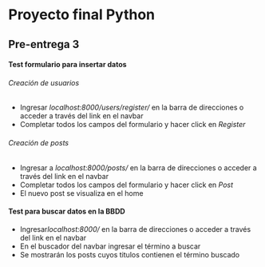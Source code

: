 # Proyecto final Python

## Pre-entrega 3

#### Test formulario para insertar datos

###### Creación de usuarios

* Ingresar *localhost:8000/users/register/* en la barra de direcciones o acceder a través del link en el navbar
* Completar todos los campos del formulario y hacer click en *Register*

###### Creación de posts
* Ingresar a *localhost:8000/posts/* en la barra de direcciones o acceder a través del link en el navbar
* Completar todos los campos del formulario y hacer click en *Post*
* El nuevo post se visualiza en el home


#### Test para buscar datos en la BBDD

* Ingresar*localhost:8000/* en la barra de direcciones o acceder a través del link en el navbar
* En el buscador del navbar ingresar el término a buscar
* Se mostrarán los posts cuyos titulos contienen el término buscado